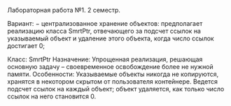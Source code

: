 Лабораторная работа №1. 2 семестр.

Вариант:
− централизованное хранение объектов: предполагает реализацию класса
SmrtPtr<T>, отвечающего за подсчет ссылок на указываемый объект и удаление этого
объекта, когда число ссылок достигает 0;

Класс: SmrtPtr<T>
Назначение: Упрощенная реализация, решающая основную задачу – своевременное освобождение более не нужной памяти.
Особенности: Указываемые объекты никогда не копируются, хранятся в некотором скрытом от пользователя контейнере. Ведется подсчет ссылок на каждый объект; объект удаляется, как только число ссылок на него становится 0.

